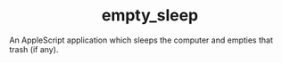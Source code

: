  <h1><center>empty_sleep</center></h1>
An AppleScript application which sleeps the computer and empties that trash (if any).
